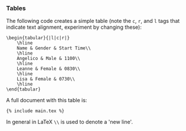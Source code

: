 ### Tables

The following code creates a simple table (note the `c`, `r`, and `l` tags that
indicate text alignment, experiment by changing these):

```language-latex
\begin{tabular}{|l|c|r|}
	\hline
	Name & Gender & Start Time\\
	\hline
	Angelico & Male & 1100\\
	\hline
	Leanne & Female & 0830\\
	\hline
	Lisa & Female & 0730\\
	\hline
\end{tabular}
```

A full document with this table is:

```language-latex
{% include main.tex %}
```

In general in LaTeX `\\` is used to denote a 'new line'.

